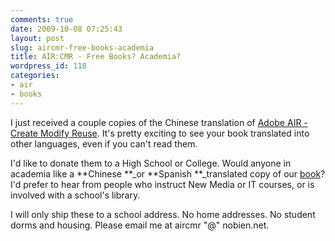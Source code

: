 ```yaml
---
comments: true
date: 2009-10-08 07:25:43
layout: post
slug: aircmr-free-books-academia
title: AIR:CMR - Free Books? Academia?
wordpress_id: 118
categories:
- air
- books
---
```


I just received a couple copies of the Chinese translation of [Adobe AIR -Create Modify Reuse](http://www.amazon.com/Adobe-AIR-Create-Modify-Programmer/dp/0470182075/ref=sr_1_4?ie=UTF8&s=books&qid=1255004549&sr=8-4). It's pretty exciting to see your book translated into other languages, even if you can't read them. 

I'd like to donate them to a High School or College. Would anyone in academia like a **Chinese **_or **Spanish **_translated copy of our [book](http://www.amazon.com/Adobe-AIR-Create-Modify-Programmer/dp/0470182075/ref=sr_1_4?ie=UTF8&s=books&qid=1255004549&sr=8-4)? I'd prefer to hear from people who instruct New Media or IT courses, or is involved with a school's library. 

I will only ship these to a school address. No home addresses. No student dorms and housing. Please email me at aircmr "@" nobien.net.
